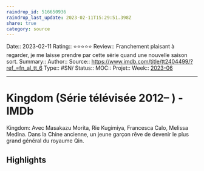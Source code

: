 ```yaml
---
raindrop_id: 516650936
raindrop_last_update: 2023-02-11T15:29:51.398Z
share: true
category: source
---
```


Date:: 2023-02-11
Rating:: ⭐⭐⭐⭐⭐
Review:: Franchement plaisant à regarder, je me laisse prendre par cette série quand une nouvelle saison sort.
Summary:: 
Author::
Source:: https://www.imdb.com/title/tt2404499/?ref_=fn_al_tt_6
Type:: #SN/
Status:: 
MOC::
Projet:: 
Week:: [2023-06](../week/2023-06.md)

***
# Kingdom (Série télévisée 2012– ) - IMDb

Kingdom: Avec Masakazu Morita, Rie Kugimiya, Francesca Calo, Melissa Medina. Dans la Chine ancienne, un jeune garçon rêve de devenir le plus grand général du royaume Qin.

## Highlights

